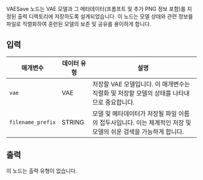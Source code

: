 
VAESave 노드는 VAE 모델과 그 메타데이터(프롬프트 및 추가 PNG 정보 포함)를 지정된 출력 디렉토리에 저장하도록 설계되었습니다. 이 노드는 모델 상태와 관련 정보를 파일로 직렬화하여 훈련된 모델의 보존 및 공유를 용이하게 합니다.

## 입력

| 매개변수          | 데이터 유형 | 설명                                                                                                            |
| ----------------- | ----------- | --------------------------------------------------------------------------------------------------------------- |
| `vae`             | VAE         | 저장할 VAE 모델입니다. 이 매개변수는 직렬화 및 저장할 모델의 상태를 나타내므로 중요합니다.                      |
| `filename_prefix` | STRING      | 모델 및 메타데이터가 저장될 파일 이름의 접두사입니다. 이는 체계적인 저장 및 모델의 쉬운 검색을 가능하게 합니다. |

## 출력

이 노드는 출력 유형이 없습니다.

